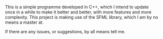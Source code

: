 This is a simple programme developed in C++, which I intend to update once in a while to make it better and better, with more features and more complexity.
This project is making use of the SFML library, which I am by no means a master at.

If there are any issues, or suggestions, by all means tell me.